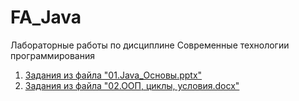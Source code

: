 # FA_Java
Лабораторные работы по дисциплине Современные технологии программирования

1. [Задания из файла "01.Java_Основы.pptx"](https://github.com/FedotovaNadya/FA_Java/tree/main/sem1_1)
1. [Задания из файла "02.ООП, циклы, условия.docx"](https://github.com/FedotovaNadya/FA_Java/tree/main/sem1_2)
